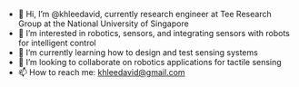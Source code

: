 - 👋 Hi, I’m @khleedavid, currently research engineer at Tee Research Group at the National University of Singapore
- 👀 I’m interested in robotics, sensors, and integrating sensors with robots for intelligent control
- 🌱 I’m currently learning how to design and test sensing systems
- 💞️ I’m looking to collaborate on robotics applications for tactile sensing
- 📫 How to reach me: khleedavid@gmail.com

<!---
khleedavid/khleedavid is a ✨ special ✨ repository because its `README.md` (this file) appears on your GitHub profile.
You can click the Preview link to take a look at your changes.
--->
